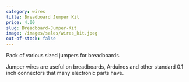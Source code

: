 ```yaml
---
category: wires
title: Breadboard Jumper Kit
price: 4.00
slug: Breadboard-Jumper-Kit
image: /images/sales/wires_kit.jpeg
out-of-stock: false
---
```

Pack of various sized jumpers for breadboards.

Jumper wires are useful on breadboards, Arduinos and other standard 0.1 inch connectors that many electronic parts have.
